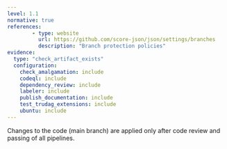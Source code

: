 ```yaml
---
level: 1.1
normative: true
references:
        - type: website
          url: https://github.com/score-json/json/settings/branches
          description: "Branch protection policies"
evidence:
  type: "check_artifact_exists"
  configuration:
    check_amalgamation: include
    codeql: include
    dependency_review: include
    labeler: include
    publish_documentation: include
    test_trudag_extensions: include
    ubuntu: include
---
```


Changes to the code (main branch) are applied only after code review and passing of all pipelines.
